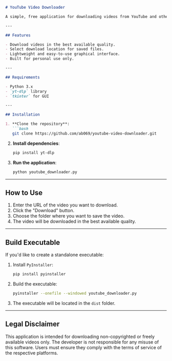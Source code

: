 
```markdown
# YouTube Video Downloader

A simple, free application for downloading videos from YouTube and other platforms for personal use. Built with Python and `yt-dlp`, it provides a user-friendly graphical interface for hassle-free downloads.

---

## Features

- Download videos in the best available quality.
- Select download location for saved files.
- Lightweight and easy-to-use graphical interface.
- Built for personal use only.

---

## Requirements

- Python 3.x
- `yt-dlp` library
- `tkinter` for GUI

---

## Installation

1. **Clone the repository**:
   ```bash
   git clone https://github.com/ab069/youtube-video-downloader.git
   ```
2. **Install dependencies**:
   ```bash
   pip install yt-dlp
   ```
3. **Run the application**:
   ```bash
   python youtube_downloader.py
   ```

---

## How to Use

1. Enter the URL of the video you want to download.
2. Click the "Download" button.
3. Choose the folder where you want to save the video.
4. The video will be downloaded in the best available quality.

---

## Build Executable 

If you'd like to create a standalone executable:
1. Install `PyInstaller`:
   ```bash
   pip install pyinstaller
   ```
2. Build the executable:
   ```bash
   pyinstaller --onefile --windowed youtube_downloader.py
   ```
3. The executable will be located in the `dist` folder.

---

## Legal Disclaimer

This application is intended for downloading non-copyrighted or freely available videos only. The developer is not responsible for any misuse of this software. Users must ensure they comply with the terms of service of the respective platforms.

